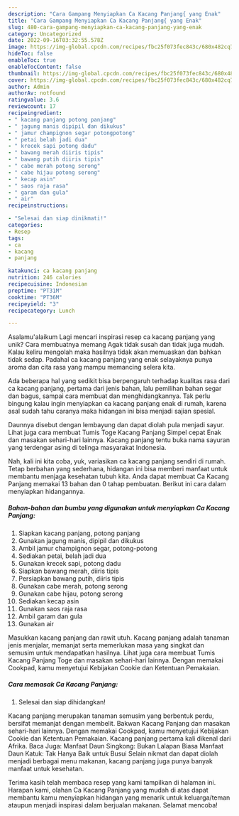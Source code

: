 ```yaml
---
description: "Cara Gampang Menyiapkan Ca Kacang Panjang{ yang Enak"
title: "Cara Gampang Menyiapkan Ca Kacang Panjang{ yang Enak"
slug: 480-cara-gampang-menyiapkan-ca-kacang-panjang-yang-enak
category: Uncategorized
date: 2022-09-16T03:32:55.578Z
image: https://img-global.cpcdn.com/recipes/fbc25f073fec843c/680x482cq70/ca-kacang-panjang-foto-resep-utama.jpg
hideToc: false
enableToc: true
enableTocContent: false
thumbnail: https://img-global.cpcdn.com/recipes/fbc25f073fec843c/680x482cq70/ca-kacang-panjang-foto-resep-utama.jpg
cover: https://img-global.cpcdn.com/recipes/fbc25f073fec843c/680x482cq70/ca-kacang-panjang-foto-resep-utama.jpg
author: Admin
authorAv: notfound
ratingvalue: 3.6
reviewcount: 17
recipeingredient:
- " kacang panjang potong panjang"
- " jagung manis dipipil dan dikukus"
- " jamur champignon segar potongpotong"
- " petai belah jadi dua"
- " krecek sapi potong dadu"
- " bawang merah diiris tipis"
- " bawang putih diiris tipis"
- " cabe merah potong serong"
- " cabe hijau potong serong"
- " kecap asin"
- " saos raja rasa"
- " garam dan gula"
- " air"
recipeinstructions:

- "Selesai dan siap dinikmati!"
categories:
- Resep
tags:
- ca
- kacang
- panjang

katakunci: ca kacang panjang 
nutrition: 246 calories
recipecuisine: Indonesian
preptime: "PT31M"
cooktime: "PT36M"
recipeyield: "3"
recipecategory: Lunch

---
```



Asalamu'alaikum Lagi mencari inspirasi resep ca kacang panjang yang unik? Cara membuatnya memang Agak tidak susah dan tidak juga mudah. Kalau keliru mengolah maka hasilnya tidak akan memuaskan dan bahkan tidak sedap. Padahal ca kacang panjang yang enak selayaknya punya aroma dan cita rasa yang mampu memancing selera kita.


Ada beberapa hal yang sedikit bisa berpengaruh terhadap kualitas rasa dari ca kacang panjang, pertama dari jenis bahan, lalu pemilihan bahan segar dan bagus, sampai cara membuat dan menghidangkannya. Tak perlu bingung kalau ingin menyiapkan ca kacang panjang enak di rumah, karena asal sudah tahu caranya maka hidangan ini bisa menjadi sajian spesial.

Daunnya disebut dengan lembayung dan dapat diolah pula menjadi sayur. Lihat juga cara membuat Tumis Toge Kacang Panjang Simpel cepat Enak dan masakan sehari-hari lainnya. Kacang panjang tentu buka nama sayuran yang terdengar asing di telinga masyarakat Indonesia.


Nah, kali ini kita coba, yuk, variasikan ca kacang panjang sendiri di rumah. Tetap berbahan yang sederhana, hidangan ini bisa memberi manfaat untuk membantu menjaga kesehatan tubuh kita. Anda dapat membuat Ca Kacang Panjang memakai 13 bahan dan 0 tahap pembuatan. Berikut ini cara dalam menyiapkan hidangannya.

<!--inarticleads1-->

##### Bahan-bahan dan bumbu yang digunakan untuk menyiapkan Ca Kacang Panjang:

1. Siapkan  kacang panjang, potong panjang
1. Gunakan  jagung manis, dipipil dan dikukus
1. Ambil  jamur champignon segar, potong-potong
1. Sediakan  petai, belah jadi dua
1. Gunakan  krecek sapi, potong dadu
1. Siapkan  bawang merah, diiris tipis
1. Persiapkan  bawang putih, diiris tipis
1. Gunakan  cabe merah, potong serong
1. Gunakan  cabe hijau, potong serong
1. Sediakan  kecap asin
1. Gunakan  saos raja rasa
1. Ambil  garam dan gula
1. Gunakan  air


Masukkan kacang panjang dan rawit utuh. Kacang panjang adalah tanaman jenis menjalar, memanjat serta memerlukan masa yang singkat dan semusim untuk mendapatkan hasilnya. Lihat juga cara membuat Tumis Kacang Panjang Toge dan masakan sehari-hari lainnya. Dengan memakai Cookpad, kamu menyetujui Kebijakan Cookie dan Ketentuan Pemakaian. 

<!--inarticleads2-->

##### Cara memasak Ca Kacang Panjang:


1. Selesai dan siap dihidangkan!

Kacang panjang merupakan tanaman semusim yang berbentuk perdu, bersifat memanjat dengan membelit. Bakwan Kacang Panjang dan masakan sehari-hari lainnya. Dengan memakai Cookpad, kamu menyetujui Kebijakan Cookie dan Ketentuan Pemakaian. Kacang panjang pertama kali dikenal dari Afrika. Baca Juga: Manfaat Daun Singkong: Bukan Lalapan Biasa Manfaat Daun Katuk: Tak Hanya Baik untuk Busui Selain nikmat dan dapat diolah menjadi berbagai menu makanan, kacang panjang juga punya banyak manfaat untuk kesehatan. 

Terima kasih telah membaca resep yang kami tampilkan di halaman ini. Harapan kami, olahan Ca Kacang Panjang yang mudah di atas dapat membantu kamu menyiapkan hidangan yang menarik untuk keluarga/teman ataupun menjadi inspirasi dalam berjualan makanan. Selamat mencoba!
